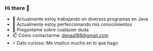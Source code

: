 ### Hi there 👋

- 🔭 Actualmente estoy trabajando en  diversos programas en Java
- 🌱 Actualmente estoy perfeccionando mis conocimientos 
- 💬 Pregúntame sobre cualquier duda
- 📫 Cómo contactarme: denaa188@gmail.com
- ⚡ Dato curioso: Me implico mucho en lo que hago
